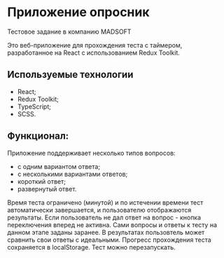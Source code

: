 # Приложение опросник

Тестовое задание в компанию MADSOFT

<!-- Посмотреть []() -->

Это веб-приложение для прохождения теста с таймером, разработанное на React c использованием Redux Toolkit.


## Используемые технологии

- React;
- Redux Toolkit;
- TypeScript;
- SCSS.


## Функционал:

Приложение поддерживает несколько типов вопросов:

 - с одним вариантом ответа;
 - с несколькими вариантами ответов;
 - короткий ответ;
 - развернутый ответ.

Время теста ограничено (минутой) и по истечении времени тест автоматически завершается, и пользователю отображаются результаты.
Если пользователь не дал ответ на вопрос - кнопка переключения вперед не активна.
Сами вопросы и ответы к тесту на данном этапе заданы заранее.
В результатах пользовтель может сравнить свои ответы с идеальными.
Прогресс прохождения теста сохраняется в localStorage.
Тест можно перезапускать.